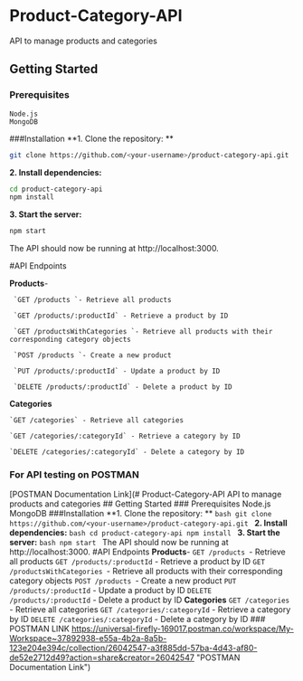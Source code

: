 # Product-Category-API
 API to manage products and categories
 
 
## Getting Started

### Prerequisites

    Node.js
	MongoDB

###Installation
**1.  Clone the repository: **
```bash
git clone https://github.com/<your-username>/product-category-api.git
```
**2. Install dependencies:**
```bash
cd product-category-api
npm install
```
**3. Start the server:**
```bash
npm start
```

The API should now be running at http://localhost:3000.


#API Endpoints

**Products**- 

     `GET /products `- Retrieve all products 

     `GET /products/:productId` - Retrieve a product by ID

     `GET /productsWithCategories `- Retrieve all products with their corresponding category objects

     `POST /products `- Create a new product

     `PUT /products/:productId` - Update a product by ID

     `DELETE /products/:productId` - Delete a product by ID



**Categories**

    `GET /categories` - Retrieve all categories
   
    `GET /categories/:categoryId` - Retrieve a category by ID
    
    `DELETE /categories/:categoryId` - Delete a category by ID

### For API testing  on POSTMAN
[POSTMAN Documentation Link](# Product-Category-API  API to manage products and categories     ## Getting Started  ### Prerequisites      Node.js 	MongoDB  ###Installation **1.  Clone the repository: ** ```bash git clone https://github.com/<your-username>/product-category-api.git ``` **2. Install dependencies:** ```bash cd product-category-api npm install ``` **3. Start the server:** ```bash npm start ```  The API should now be running at http://localhost:3000.   #API Endpoints  **Products**-        `GET /products `- Retrieve all products        `GET /products/:productId` - Retrieve a product by ID       `GET /productsWithCategories `- Retrieve all products with their corresponding category objects       `POST /products `- Create a new product       `PUT /products/:productId` - Update a product by ID       `DELETE /products/:productId` - Delete a product by ID    **Categories**      `GET /categories` - Retrieve all categories         `GET /categories/:categoryId` - Retrieve a category by ID          `DELETE /categories/:categoryId` - Delete a category by ID  ### POSTMAN LINK  https://universal-firefly-169017.postman.co/workspace/My-Workspace~37892938-e55a-4b2a-8a5b-123e204e394c/collection/26042547-a3f885dd-57ba-4d43-af80-de52e2712d49?action=share&creator=26042547 "POSTMAN Documentation Link")


